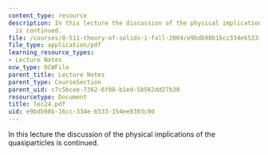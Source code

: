 ```yaml
---
content_type: resource
description: In this lecture the discussion of the physical implications of the quasiparticles
  is continued.
file: /courses/8-511-theory-of-solids-i-fall-2004/e9bdb98b16cc334e6533154ee0303c0d_lec24.pdf
file_type: application/pdf
learning_resource_types:
- Lecture Notes
ocw_type: OCWFile
parent_title: Lecture Notes
parent_type: CourseSection
parent_uid: c7c5bcee-7362-6f08-b1ed-5b562dd27b30
resourcetype: Document
title: lec24.pdf
uid: e9bdb98b-16cc-334e-6533-154ee0303c0d
---
```

In this lecture the discussion of the physical implications of the quasiparticles is continued.

